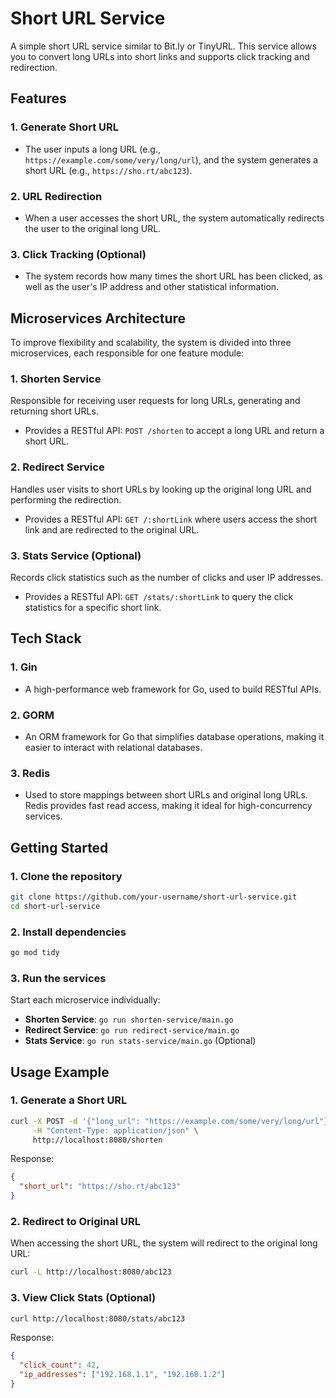 # Short URL Service

A simple short URL service similar to Bit.ly or TinyURL. This service allows you to convert long URLs into short links and supports click tracking and redirection.

## Features

### 1. Generate Short URL
- The user inputs a long URL (e.g., `https://example.com/some/very/long/url`), and the system generates a short URL (e.g., `https://sho.rt/abc123`).

### 2. URL Redirection
- When a user accesses the short URL, the system automatically redirects the user to the original long URL.

### 3. Click Tracking (Optional)
- The system records how many times the short URL has been clicked, as well as the user's IP address and other statistical information.

## Microservices Architecture

To improve flexibility and scalability, the system is divided into three microservices, each responsible for one feature module:

### 1. **Shorten Service**
Responsible for receiving user requests for long URLs, generating and returning short URLs.

- Provides a RESTful API: `POST /shorten` to accept a long URL and return a short URL.

### 2. **Redirect Service**
Handles user visits to short URLs by looking up the original long URL and performing the redirection.

- Provides a RESTful API: `GET /:shortLink` where users access the short link and are redirected to the original URL.

### 3. **Stats Service (Optional)**
Records click statistics such as the number of clicks and user IP addresses.

- Provides a RESTful API: `GET /stats/:shortLink` to query the click statistics for a specific short link.

## Tech Stack

### 1. **Gin**
- A high-performance web framework for Go, used to build RESTful APIs.

### 2. **GORM**
- An ORM framework for Go that simplifies database operations, making it easier to interact with relational databases.

### 3. **Redis**
- Used to store mappings between short URLs and original long URLs. Redis provides fast read access, making it ideal for high-concurrency services.

## Getting Started

### 1. Clone the repository

```bash
git clone https://github.com/your-username/short-url-service.git
cd short-url-service
```

### 2. Install dependencies

```bash
go mod tidy
```

### 3. Run the services

Start each microservice individually:

- **Shorten Service**: `go run shorten-service/main.go`
- **Redirect Service**: `go run redirect-service/main.go`
- **Stats Service**: `go run stats-service/main.go` (Optional)

## Usage Example

### 1. Generate a Short URL

```bash
curl -X POST -d '{"long_url": "https://example.com/some/very/long/url"}' \
     -H "Content-Type: application/json" \
     http://localhost:8080/shorten
```

Response:

```json
{
  "short_url": "https://sho.rt/abc123"
}
```

### 2. Redirect to Original URL

When accessing the short URL, the system will redirect to the original long URL:

```bash
curl -L http://localhost:8080/abc123
```

### 3. View Click Stats (Optional)

```bash
curl http://localhost:8080/stats/abc123
```

Response:

```json
{
  "click_count": 42,
  "ip_addresses": ["192.168.1.1", "192.168.1.2"]
}
```
